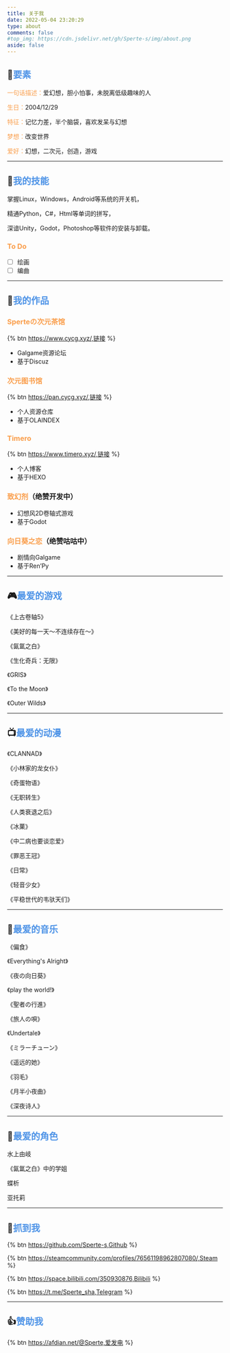 ```yaml
---
title: 关于我
date: 2022-05-04 23:20:29
type: about
comments: false
#top_img: https://cdn.jsdelivr.net/gh/Sperte-s/img/about.png
aside: false
---
```

## 🌸<font color= #4f94e7 >要素</font>

<font color= #fa9e4c >一句话描述：</font>爱幻想，胆小怕事，未脱离低级趣味的人

<font color= #fa9e4c >生日：</font>2004/12/29

<font color= #fa9e4c >特征：</font>记忆力差，半个脑袋，喜欢发呆与幻想

<font color= #fa9e4c >梦想：</font>改变世界

<font color= #fa9e4c >爱好：</font>幻想，二次元，创造，游戏

------------------------

## 🧰<font color= #4f94e7 >我的技能</font>

掌握Linux，Windows，Android等系统的开关机，

精通Python，C#，Html等单词的拼写，

深谙Unity，Godot，Photoshop等软件的安装与卸载。

### <font color= #fa9e4c >To Do</font>

- [ ] 绘画
- [ ] 编曲  

------------------------

## 🎨<font color= #4f94e7 >我的作品</font>

### <font color= #fa9e4c >Sperteの次元茶馆</font>

{% btn https://www.cycg.xyz/,链接 %}
- Galgame资源论坛
- 基于Discuz

### <font color= #fa9e4c >次元图书馆</font>

{% btn https://pan.cycg.xyz/,链接 %}
- 个人资源仓库
- 基于OLAINDEX

### <font color= #fa9e4c >Timero</font>

{% btn https://www.timero.xyz/,链接 %}
- 个人博客
- 基于HEXO

### <font color= #fa9e4c >致幻剂</font>（绝赞开发中）

- 幻想风2D卷轴式游戏
- 基于Godot

### <font color= #fa9e4c >向日葵之恋</font>（绝赞咕咕中）

- 剧情向Galgame
- 基于Ren’Py

------------------------

## 🎮<font color= #4f94e7 >最爱的游戏</font>

《上古卷轴5》

《美好的每一天～不连续存在～》

《氤氲之白》

《生化奇兵：无限》

《GRIS》

《To the Moon》

《Outer Wilds》

------------------------

## 📺<font color= #4f94e7 >最爱的动漫</font>

《CLANNAD》

《小林家的龙女仆》

《奇蛋物语》

《无职转生》

《人类衰退之后》

《冰菓》

《中二病也要谈恋爱》

《罪恶王冠》

《日常》

《轻音少女》

《平稳世代的韦驮天们》

------------------------

## 🎵<font color= #4f94e7 >最爱的音乐</font>

《偏食》

《Everything's Alright》

《夜の向日葵》

《play the world!》

《聖者の行進》

《旅人の唄》

《Undertale》

《ミラーチューン》

《遥远的她》

《羽毛》

《月半小夜曲》

《深夜诗人》

------------------------

## 🤍<font color= #4f94e7 >最爱的角色</font>

水上由岐

《氤氲之白》中的学姐

蝶析

亚托莉

------------------------

## 🤙<font color= #4f94e7 >抓到我</font>

{% btn https://github.com/Sperte-s,Github %}

{% btn https://steamcommunity.com/profiles/76561198962807080/,Steam %}

{% btn https://space.bilibili.com/350930876,Bilibili %}

{% btn https://t.me/Sperte_sha,Telegram %}

------------------------

## 👍<font color= #4f94e7 >赞助我</font>

{% btn https://afdian.net/@Sperte,爱发电 %}
